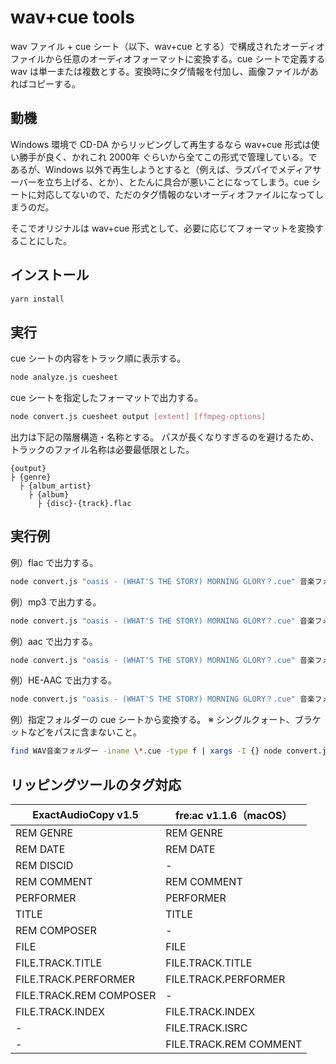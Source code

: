 # wav+cue tools

wav ファイル + cue シート（以下、wav+cue とする）で構成されたオーディオファイルから任意のオーディオフォーマットに変換する。cue シートで定義する wav は単一または複数とする。変換時にタグ情報を付加し、画像ファイルがあればコピーする。

## 動機

Windows 環境で CD-DA からリッピングして再生するなら wav+cue 形式は使い勝手が良く、かれこれ 2000年 ぐらいから全てこの形式で管理している。であるが、Windows 以外で再生しようとすると（例えば、ラズパイでメディアサーバーを立ち上げる、とか）、とたんに具合が悪いことになってしまう。cue シートに対応してないので、ただのタグ情報のないオーディオファイルになってしまうのだ。

そこでオリジナルは wav+cue 形式として、必要に応じてフォーマットを変換することにした。

## インストール

```bash
yarn install
```

## 実行

cue シートの内容をトラック順に表示する。

```bash
node analyze.js cuesheet
```

cue シートを指定したフォーマットで出力する。

```bash
node convert.js cuesheet output [extent] [ffmpeg-options]
```

出力は下記の階層構造・名称とする。
パスが長くなりすぎるのを避けるため、トラックのファイル名称は必要最低限とした。

```plaintext
{output}
├ {genre}
  ├ {album_artist}
    ├ {album}
      ├ {disc}-{track}.flac
```

## 実行例

例）flac で出力する。

```bash
node convert.js "oasis - (WHAT'S THE STORY) MORNING GLORY？.cue" 音楽フォルダー flac
```

例）mp3 で出力する。

```bash
node convert.js "oasis - (WHAT'S THE STORY) MORNING GLORY？.cue" 音楽フォルダー mp3 "-c:a libmp3lame -b:a 256k"
```

例）aac で出力する。

```bash
node convert.js "oasis - (WHAT'S THE STORY) MORNING GLORY？.cue" 音楽フォルダー mp4 "-c:a aac -b:a 256k"
```

例）HE-AAC で出力する。

```bash
node convert.js "oasis - (WHAT'S THE STORY) MORNING GLORY？.cue" 音楽フォルダー mp4 "-c:a libfdk_aac -profile:a aac_he_v2 -signaling implicit -vbr 3"
```

例）指定フォルダーの cue シートから変換する。 ※ シングルクォート、ブラケットなどをパスに含まないこと。

```bash
find WAV音楽フォルダー -iname \*.cue -type f | xargs -I {} node convert.js {} 音楽フォルダー flac                              
```

## リッピングツールのタグ対応

| ExactAudioCopy v1.5     | fre:ac v1.1.6（macOS） |
| ----------------------- | ---------------------- |
| REM GENRE               | REM GENRE              |
| REM DATE                | REM DATE               |
| REM DISCID              | -                      |
| REM COMMENT             | REM COMMENT            |
| PERFORMER               | PERFORMER              |
| TITLE                   | TITLE                  |
| REM COMPOSER            | -                      |
| FILE                    | FILE                   |
| FILE.TRACK.TITLE        | FILE.TRACK.TITLE       |
| FILE.TRACK.PERFORMER    | FILE.TRACK.PERFORMER   |
| FILE.TRACK.REM COMPOSER | -                      |
| FILE.TRACK.INDEX        | FILE.TRACK.INDEX       |
| -                       | FILE.TRACK.ISRC        |
| -                       | FILE.TRACK.REM COMMENT |
